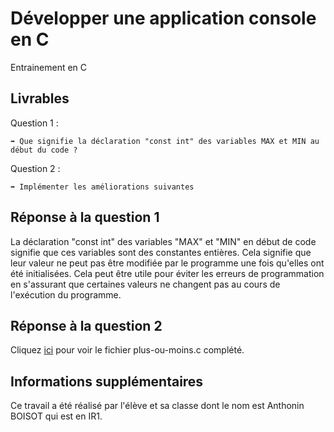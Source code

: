 # Développer une application console en C

Entrainement en C

## Livrables

Question 1 :

```
➡️ Que signifie la déclaration "const int" des variables MAX et MIN au début du code ?
```

Question 2 :

```
➡️ Implémenter les améliorations suivantes
```

## Réponse à la question 1

La déclaration "const int" des variables "MAX" et "MIN" en début de code signifie que ces variables sont des constantes entières. Cela signifie que leur valeur ne peut pas être modifiée par le programme une fois qu'elles ont été initialisées. Cela peut être utile pour éviter les erreurs de programmation en s'assurant que certaines valeurs ne changent pas au cours de l'exécution du programme.

## Réponse à la question 2

Cliquez [ici](https://github.com/snir-2024/anthonin.boisot/blob/main/Developper_une_application_console_C/Les_fonctions_en_C/plus-ou-moins.c) pour voir le fichier plus-ou-moins.c complété.

## Informations supplémentaires

Ce travail a été réalisé par l'élève et sa classe dont le nom est Anthonin BOISOT qui est en IR1.
